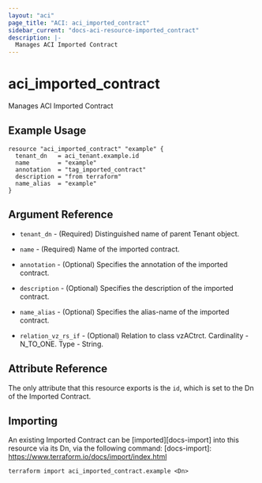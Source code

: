 ```yaml
---
layout: "aci"
page_title: "ACI: aci_imported_contract"
sidebar_current: "docs-aci-resource-imported_contract"
description: |-
  Manages ACI Imported Contract
---
```


# aci_imported_contract

Manages ACI Imported Contract

## Example Usage

```hcl
resource "aci_imported_contract" "example" {
  tenant_dn   = aci_tenant.example.id
  name        = "example"
  annotation  = "tag_imported_contract"
  description = "from terraform"
  name_alias  = "example"
}
```

## Argument Reference

- `tenant_dn` - (Required) Distinguished name of parent Tenant object.
- `name` - (Required) Name of the imported contract.
- `annotation` - (Optional) Specifies the annotation of the imported contract.
- `description` - (Optional) Specifies the description of the imported contract.
- `name_alias` - (Optional) Specifies the alias-name of the imported contract.

- `relation_vz_rs_if` - (Optional) Relation to class vzACtrct. Cardinality - N_TO_ONE. Type - String.

## Attribute Reference

The only attribute that this resource exports is the `id`, which is set to the
Dn of the Imported Contract.

## Importing

An existing Imported Contract can be [imported][docs-import] into this resource via its Dn, via the following command:
[docs-import]: https://www.terraform.io/docs/import/index.html

```
terraform import aci_imported_contract.example <Dn>
```
